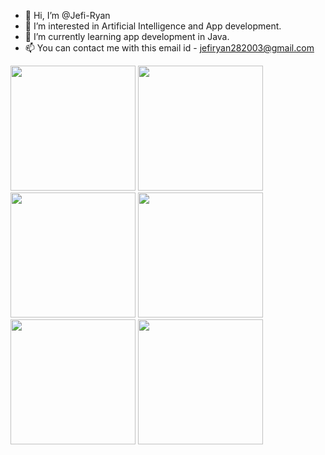 - 👋 Hi, I’m @Jefi-Ryan
- 👀 I’m interested in Artificial Intelligence and App development.
- 🌱 I’m currently learning app development in Java.
- 📫 You can contact me with this email id - jefiryan282003@gmail.com

<!---
Jefi-Ryan/Jefi-Ryan is a ✨ special ✨ repository because its `README.md` (this file) appears on your GitHub profile.
You can click the Preview link to take a look at your changes.
--->
<img src="https://user-images.githubusercontent.com/114754832/193405507-53826e52-2a71-41fe-8b42-b2575748eecb.svg" width="200"/>
<img src="https://user-images.githubusercontent.com/114754832/193405510-ef79953d-a3f8-43e2-a76d-60e88dc116af.svg" width="200"/>
<img src="https://user-images.githubusercontent.com/114754832/193405516-57202e3a-b319-4c1a-b534-32e5ae42e1bd.svg" width="200"/>
<img src="https://user-images.githubusercontent.com/114754832/193405557-404a878b-bc11-45ee-81de-cb65be48457b.png" width="200"/>
<img src="https://user-images.githubusercontent.com/114754832/193405586-e4e8a1b8-2c3f-4087-985b-e5f2e6848bce.png" width="200"/>
<img src="https://user-images.githubusercontent.com/114754832/193405607-c5934216-31b0-4f64-94fb-826af54a34d4.png" width="200"/>

